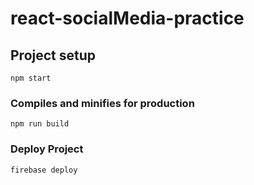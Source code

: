 # react-socialMedia-practice

## Project setup
```
npm start
```

### Compiles and minifies for production
```
npm run build
```

### Deploy Project
```
firebase deploy
```